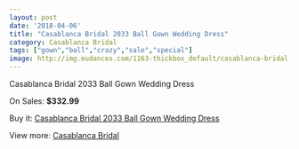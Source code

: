 ```yaml
---
layout: post
date: '2018-04-06'
title: "Casablanca Bridal 2033 Ball Gown Wedding Dress"
category: Casablanca Bridal
tags: ["gown","ball","crazy","sale","special"]
image: http://img.eudances.com/1163-thickbox_default/casablanca-bridal-2033-ball-gown-wedding-dress.jpg
---
```

Casablanca Bridal 2033 Ball Gown Wedding Dress

On Sales: **$332.99**
<a href="https://www.eudances.com/en/casablanca-bridal/414-casablanca-bridal-2033-ball-gown-wedding-dress.html"><amp-img layout="responsive" width="600" height="600" src="//img.eudances.com/1163-thickbox_default/casablanca-bridal-2033-ball-gown-wedding-dress.jpg" alt="Casablanca Bridal 2033 Ball Gown Wedding Dress 0" /></a>
<a href="https://www.eudances.com/en/casablanca-bridal/414-casablanca-bridal-2033-ball-gown-wedding-dress.html"><amp-img layout="responsive" width="600" height="600" src="//img.eudances.com/1165-thickbox_default/casablanca-bridal-2033-ball-gown-wedding-dress.jpg" alt="Casablanca Bridal 2033 Ball Gown Wedding Dress 1" /></a>
<a href="https://www.eudances.com/en/casablanca-bridal/414-casablanca-bridal-2033-ball-gown-wedding-dress.html"><amp-img layout="responsive" width="600" height="600" src="//img.eudances.com/1164-thickbox_default/casablanca-bridal-2033-ball-gown-wedding-dress.jpg" alt="Casablanca Bridal 2033 Ball Gown Wedding Dress 2" /></a>

Buy it: [Casablanca Bridal 2033 Ball Gown Wedding Dress](https://www.eudances.com/en/casablanca-bridal/414-casablanca-bridal-2033-ball-gown-wedding-dress.html "Casablanca Bridal 2033 Ball Gown Wedding Dress")

View more: [Casablanca Bridal](https://www.eudances.com/en/4-casablanca-bridal "Casablanca Bridal")